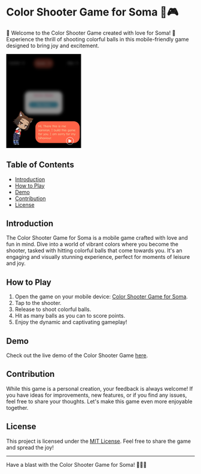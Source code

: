 # Color Shooter Game for Soma 🌈🎮

🎉 Welcome to the Color Shooter Game created with love for Soma! 🚀 Experience the thrill of shooting colorful balls in this mobile-friendly game designed to bring joy and excitement.

<!-- ![Color Shooter Game Screenshot](./screenshot.png) -->
<img src="./screenshot.png" alt="drawing" style="width:200px;"/>

## Table of Contents

- [Introduction](#introduction)
- [How to Play](#how-to-play)
- [Demo](#demo)
- [Contribution](#contribution)
- [License](#license)

## Introduction

The Color Shooter Game for Soma is a mobile game crafted with love and fun in mind. Dive into a world of vibrant colors where you become the shooter, tasked with hitting colorful balls that come towards you. It's an engaging and visually stunning experience, perfect for moments of leisure and joy.

## How to Play

1. Open the game on your mobile device: [Color Shooter Game for Soma](https://samiran005.github.io/Game_for_Soma/).
2. Tap to the shooter.
3. Release to shoot colorful balls.
4. Hit as many balls as you can to score points.
5. Enjoy the dynamic and captivating gameplay!

## Demo

Check out the live demo of the Color Shooter Game [here](https://samiran005.github.io/Game_for_Soma/).

## Contribution

While this game is a personal creation, your feedback is always welcome! If you have ideas for improvements, new features, or if you find any issues, feel free to share your thoughts. Let's make this game even more enjoyable together.

## License

This project is licensed under the [MIT License](./LICENSE). Feel free to share the game and spread the joy!

---

Have a blast with the Color Shooter Game for Soma! 🌟🌈🎯